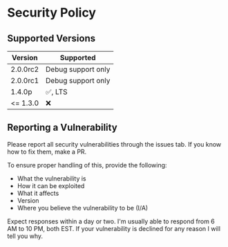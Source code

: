 # Security Policy

## Supported Versions

| Version   | Supported          |
| -------   | ------------------ |
| 2.0.0rc2  | Debug support only |
| 2.0.0rc1  | Debug support only |
| 1.4.0p    | :white_check_mark:, LTS |
| <= 1.3.0  | :x: |

## Reporting a Vulnerability

Please report all security vulnerabilities through the issues tab. If you know how to fix them, make a PR.

To ensure proper handling of this, provide the following:
- What the vulnerability is
- How it can be exploited
- What it affects
- Version
- Where you believe the vulnerability to be (I/A)

Expect responses within a day or two. I'm usually able to respond from 6 AM to 10 PM, both EST. If your vulnerability is declined for any reason I will tell you why.
